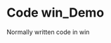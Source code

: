 <!--
 * @Descripttion: 
 * @version: 
 * @Author: Ryan
 * @Date: 2023-12-25 17:18:35
 * @LastEditors: Ryan
 * @LastEditTime: 2023-12-25 17:21:52
-->
# Code win_Demo 
Normally written code in win
